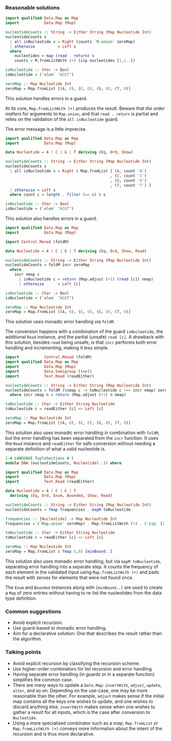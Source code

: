 ### Reasonable solutions

```haskell
import qualified Data.Map as Map
import           Data.Map (Map)

nucleotideCounts :: String -> Either String (Map Nucleotide Int)
nucleotideCounts s
  | all isNucleotide s = Right (counts `M.union` zeroMap)
  | otherwise          = Left s
  where
    nucleotides = map (read . return) s
    counts = M.fromListWith (+) (zip nucleotides [1,1..])

isNucleotide :: Char -> Bool
isNucleotide = (`elem` "ACGT")

zeroMap :: Map Nucleotide Int
zeroMap = Map.fromList [(A, 0), (C, 0), (G, 0), (T, 0)]
```

This solution handles errors in a guard.

At its core, `Map.fromListWith (+)` produces the result. Beware that *the
order matters* for arguments to `Map.union`, and that `read . return` is
partial and relies on the validation of the `all isNucleotide` guard.

The error message is a little imprecise.

```haskell
import qualified Data.Map as Map
import           Data.Map (Map)

data Nucleotide = A | C | G | T deriving (Eq, Ord, Show)

nucleotideCounts :: String -> Either String (Map Nucleotide Int)
nucleotideCounts s
  | all isNucleotide s = Right $ Map.fromList [ (A, count 'A')
                                              , (C, count 'C')
                                              , (G, count 'G')
                                              , (T, count 'T') ]
  | otherwise = Left s
  where count c = length . filter (== c) $ s

isNucleotide :: Char -> Bool
isNucleotide = (`elem` "ACGT")
```

This solution also handles errors in a guard.

```haskell
import qualified Data.Map as Map
import           Data.Map (Map)

import Control.Monad (foldM)

data Nucleotide = A | C | G | T deriving (Eq, Ord, Show, Read)

nucleotideCounts :: String -> Either String (Map Nucleotide Int)
nucleotideCounts = foldM incr zeroMap
  where
    incr nmap c
      | isNucleotide c = return (Map.adjust (+1) (read [c]) nmap)
      | otherwise      = Left [c]

isNucleotide :: Char -> Bool
isNucleotide = (`elem` "ACGT")

zeroMap :: Map Nucleotide Int
zeroMap = Map.fromList [(A, 0), (C, 0), (G, 0), (T, 0)]
```

This solution uses monadic error handling via `foldM`.

The conversion happens with a combination of the guard `isNucleotide`, the
additional `Read` instance, and the partial (unsafe) `read [c]`.  A drawback
with this solution, besides `read` being unsafe, is that `incr` performs
both error handling and incrementing, making it less simple.

```haskell
import           Control.Monad (foldM)
import qualified Data.Map as Map
import           Data.Map (Map)
import           Data.Semigroup ((<>))
import           Text.Read (readEither)

nucleotideCounts :: String -> Either String (Map Nucleotide Int)
nucleotideCounts = foldM (\nmap c -> toNucleotide c >>= incr nmap) zeroMap
  where incr nmap n = return (Map.adjust (+1) n nmap)

toNucleotide :: Char -> Either String Nucleotide
toNucleotide c = readEither [c] <> Left [c]

zeroMap :: Map Nucleotide Int
zeroMap = Map.fromList [(A, 0), (C, 0), (G, 0), (T, 0)]
```

This solution also uses monadic error handling in combination with `foldM`,
but the error handling has been separated from the `incr` function. It uses
the `Read` instance and `readEither` for safe conversion without needing a
separate definition of what a valid nucleotide is.

```haskell
{-# LANGUAGE TupleSections #-}
module DNA (nucleotideCounts, Nucleotide(..)) where

import qualified Data.Map as Map
import           Data.Map (Map)
import           Text.Read (readEither)

data Nucleotide = A | C | G | T
  deriving (Eq, Ord, Enum, Bounded, Show, Read)

nucleotideCounts :: String -> Either String (Map Nucleotide Int)
nucleotideCounts = fmap frequencies . mapM toNucleotide

frequencies :: [Nucleotide] -> Map Nucleotide Int
frequencies = (`Map.union` zeroMap) . Map.fromListWith (+) . (`zip` [1,1..])

toNucleotide :: Char -> Either String Nucleotide
toNucleotide c = readEither [c] <> Left [c]

zeroMap :: Map Nucleotide Int
zeroMap = Map.fromList $ fmap (,0) [minBound..]
```

This solution also uses monadic error handling, but via `mapM toNucleotide`,
separating error handling into a separate step.  It counts the frequency of
each element in the validated input using `Map.fromListWith (+)` and pads the
result with zeroes for elements that were not found once.

The `Enum` and `Bounded` instances along with `[minBound..]` are used to
create a `Map` of zero entries without having to re-list the nucleotides
from the data type definition.

### Common suggestions

- Avoid explicit recursion.
- Use guard-based or monadic error handling.
- Aim for a declarative solution: One that describes the result rather than
  the algorithm.

### Talking points

- Avoid explicit recursion by classifying the recursion scheme.
- Use higher-order combinators for list recursion and error handling.
- Having separate error handling (in guards or in a separate function)
  simplifies the common case.
- There are many ways to update a `Data.Map`: `insertWith`, `adjust`,
  `update`, `alter`, and so on. Depending on the use-case, one may be more
  reasonable than the other. For example, `adjust` makes sense if the
  initial map contains all the keys one wishes to update, and one wishes to
  discard anything else. `insertWith` makes sense when one wishes to gather
  a result for all inputs, which is the case after conversion to
  `Nucleotide`.
- Using a more specialised combinator such as a *map*, `Map.fromList` or
  `Map.fromListWith (+)` conveys more information about the intent of the
  recursion and is thus more declarative.
